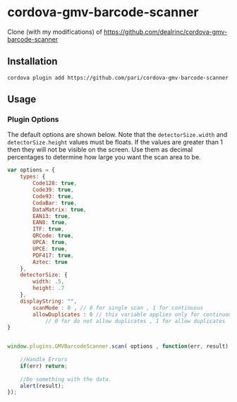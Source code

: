 
cordova-gmv-barcode-scanner
===========================

Clone (with my modifications) of https://github.com/dealrinc/cordova-gmv-barcode-scanner

Installation
------------

````
cordova plugin add https://github.com/pari/cordova-gmv-barcode-scanner
````

Usage
-----

### Plugin Options

The default options are shown below. Note that the `detectorSize.width` and `detectorSize.height` values must be floats. If the values are greater than 1 then they will not be visible on the screen. Use them as decimal percentages to determine how large you want the scan area to be.
````javascript
var options = {
	types: {
		Code128: true,
		Code39: true,
		Code93: true,
		CodaBar: true,
		DataMatrix: true,
		EAN13: true,
		EAN8: true,
		ITF: true,
		QRCode: true,
		UPCA: true,
		UPCE: true,
		PDF417: true,
		Aztec: true
	},
	detectorSize: {
		width: .5,
		height: .7
	},
	displayString: "",
        scanMode : 0 , // 0 for single scan , 1 for continuous 
        allowDuplicates : 0 // this variable applies only for continuous mode , 
            // 0 for do not allow duplicates , 1 for allow duplicates 
}


window.plugins.GMVBarcodeScanner.scan( options , function(err, result) { 
    
	//Handle Errors
	if(err) return;
	
	//Do something with the data.
	alert(result);
});


````


